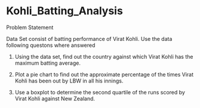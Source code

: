 # Kohli_Batting_Analysis

Problem Statement

Data Set consist of batting performance of Virat Kohli. Use the data following questons where answered

  1. Using the data set, find out the country against which Virat Kohli has the maximum batting average.

  2. Plot a pie chart to find out the approximate percentage of the times Virat Kohli has been out by LBW in all his innings. 

  3. Use a boxplot to determine the second quartile of the runs scored by Virat Kohli against New Zealand.
